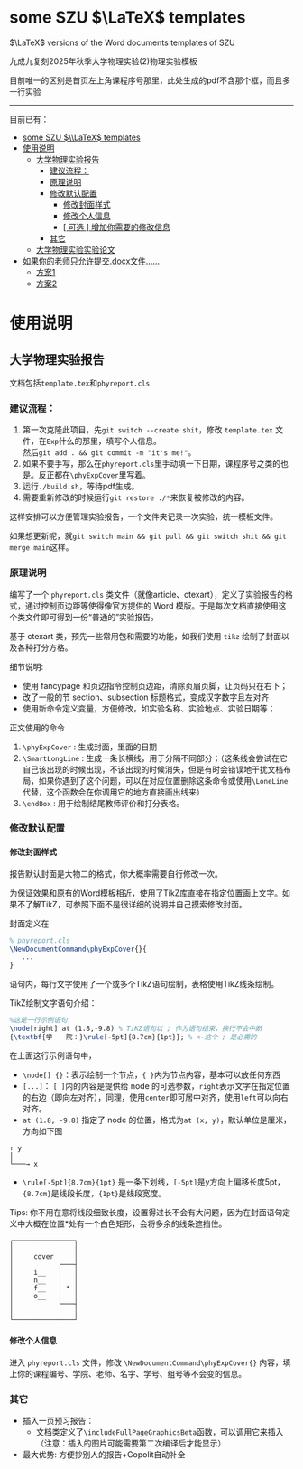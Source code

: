 # some SZU $\LaTeX$ templates

$\LaTeX$ versions of the Word documents templates of SZU

九成九复刻2025年秋季大学物理实验(2)物理实验模板

目前唯一的区别是首页左上角课程序号那里，此处生成的pdf不含那个框，而且多一行实验

---

目前已有：

- [some SZU $\\LaTeX$ templates](#some-szu-latex-templates)
- [使用说明](#使用说明)
  - [大学物理实验报告](#大学物理实验报告)
    - [建议流程：](#建议流程)
    - [原理说明](#原理说明)
    - [修改默认配置](#修改默认配置)
      - [修改封面样式](#修改封面样式)
      - [修改个人信息](#修改个人信息)
      - [\[ 可选 \] 增加你需要的修改信息](#-可选--增加你需要的修改信息)
    - [其它](#其它)
  - [大学物理实验实验论文](#大学物理实验实验论文)
- [如果你的老师只允许提交.docx文件……](#如果你的老师只允许提交docx文件)
  - [方案1](#方案1)
  - [方案2](#方案2)

# 使用说明

## 大学物理实验报告

文档包括`template.tex`和`phyreport.cls`

### 建议流程：

1. 第一次克隆此项目，先`git switch --create shit`，修改 `template.tex` 文件，在`Exp`什么的那里，填写个人信息。  
   然后`git add . && git commit -m "it's me!"`。
2. 如果不要手写，那么在`phyreport.cls`里手动填一下日期，课程序号之类的也是。反正都在`\phyExpCover`里写着。
3. 运行`./build.sh`，等待pdf生成。
4. 需要重新修改的时候运行`git restore ./*`来恢复被修改的内容。

这样安排可以方便管理实验报告，一个文件夹记录一次实验，统一模板文件。

如果想更新呢，就`git switch main && git pull && git switch shit && git merge main`这样。

### 原理说明

编写了一个 `phyreport.cls` 类文件（就像article、ctexart），定义了实验报告的格式，通过控制页边距等使得像官方提供的 Word 模版。于是每次文档直接使用这个类文件即可得到一份“普通的”实验报告。

基于 ctexart 类，预先一些常用包和需要的功能，如我们使用 `tikz` 绘制了封面以及各种打分方格。

细节说明: 
- 使用 fancypage 和页边指令控制页边距，清除页眉页脚，让页码只在右下；
- 改了一般的节 section、subsection 标题格式，变成汉字数字且左对齐
- 使用新命令定义变量，方便修改，如实验名称、实验地点、实验日期等；

正文使用的命令
1. `\phyExpCover` : 生成封面，里面的日期
2. `\SmartLongLine` : 生成一条长横线，用于分隔不同部分；（这条线会尝试在它自己该出现的时候出现，不该出现的时候消失，但是有时会错误地干扰文档布局，如果你遇到了这个问题，可以在对应位置删除这条命令或使用`\LoneLine`代替，这个函数会在你调用它的地方直接画出线来）
3. `\endBox` : 用于绘制结尾教师评价和打分表格。

### 修改默认配置

#### 修改封面样式

报告默认封面是大物二的格式，你大概率需要自行修改一次。

为保证效果和原有的Word模板相近，使用了TikZ库直接在指定位置画上文字。如果不了解TikZ，可参照下面不是很详细的说明并自己摸索修改封面。

封面定义在

```LaTeX
% phyreport.cls
\NewDocumentCommand\phyExpCover{}{
   ...
}
```
语句内，每行文字使用了一个或多个TikZ语句绘制，表格使用TikZ线条绘制。

TikZ绘制文字语句介绍：

```latex
%这是一行示例语句
\node[right] at (1.8,-9.8) % TiKZ语句以 ; 作为语句结束，换行不会中断
{\textbf{学　　院：}\rule[-5pt]{8.7cm}{1pt}}; % <-这个 ; 是必需的
```

在上面这行示例语句中， 
- `\node[] {}`：表示绘制一个节点，`{ }`内为节点内容，基本可以放任何东西
- `[...]`： `[ ]`内的内容是提供给 node 的可选参数，`right`表示文字在指定位置的右边（即向左对齐），同理，使用`center`即可居中对齐，使用`left`可以向右对齐。
- `at (1.8, -9.8)` 指定了 node 的位置，格式为`at (x, y)`，默认单位是厘米，方向如下图
```
↑ y
│
└───→ x
```
- `\rule[-5pt]{8.7cm}{1pt}` 是一条下划线，`[-5pt]`是y方向上偏移长度5pt，`{8.7cm}`是线段长度，`{1pt}`是线段宽度。

Tips: 你不用在意将线段细致长度，设置得过长不会有大问题，因为在封面语句定义中大概在位置*处有一个白色矩形，会将多余的线条遮挡住。

```
┌───────────────┐
│               │
│     cover     │
│           ┌───┤
│     i__   │   │
│     n__   │   │
│     f__   │ * │
│     o__   │   │
│           └───┤
│               │
└───────────────┘
```


#### 修改个人信息

进入 `phyreport.cls` 文件，修改 `\NewDocumentCommand\phyExpCover{}` 内容，填上你的课程编号、学院、老师、名字、学号、组号等不会变的信息。

### 其它
- 插入一页预习报告：
  - 文档类定义了`\includeFullPageGraphicsBeta`函数，可以调用它来插入（注意：插入的图片可能需要第二次编译后才能显示）
- 最大优势: ~~方便抄别人的报告+Copolit自动补全~~
